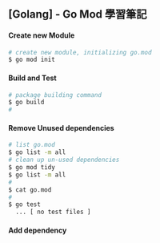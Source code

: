 ## [Golang] - Go Mod 學習筆記

#### Create new Module

```bash
# create new module, initializing go.mod
$ go mod init
```

#### Build and Test
```bash
# package building command
$ go build
# 
```


#### Remove Unused dependencies
```bash
# list go.mod
$ go list -m all
# clean up un-used dependencies
$ go mod tidy
$ go list -m all
# 
$ cat go.mod
#
$ go test
  ... [ no test files ]

```



#### Add dependency



####
